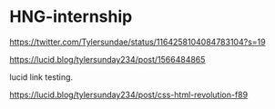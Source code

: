 # HNG-internship

https://twitter.com/Tylersundae/status/1164258104084783104?s=19

https://lucid.blog/tylersunday234/post/1566484865

lucid link testing.

https://lucid.blog/tylersunday234/post/css-html-revolution-f89


